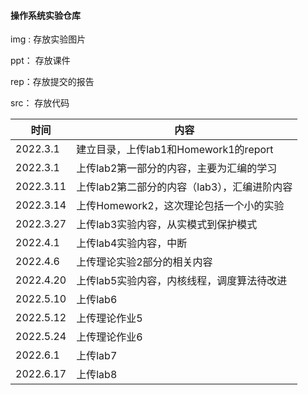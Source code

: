 #### 操作系统实验仓库

img : 存放实验图片

ppt： 存放课件

rep：存放提交的报告

src： 存放代码

| 时间     | 内容                                  |
| -------- | ------------------------------------- |
| 2022.3.1 | 建立目录，上传lab1和Homework1的report |
|2022.3.1|上传lab2第一部分的内容，主要为汇编的学习|
|2022.3.11|上传lab2第二部分的内容（lab3），汇编进阶内容|
|2022.3.14|上传Homework2，这次理论包括一个小的实验|
|2022.3.27|上传lab3实验内容，从实模式到保护模式|
|2022.4.1|上传lab4实验内容，中断|
|2022.4.6|上传理论实验2部分的相关内容|
|2022.4.20|上传lab5实验内容，内核线程，调度算法待改进|
|2022.5.10|上传lab6|
|2022.5.12|上传理论作业5|
|2022.5.24|上传理论作业6|
|2022.6.1|上传lab7|
|2022.6.17|上传lab8|